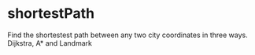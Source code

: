 # shortestPath
Find the shortestest path between any two city coordinates in three ways. Dijkstra, A* and Landmark
